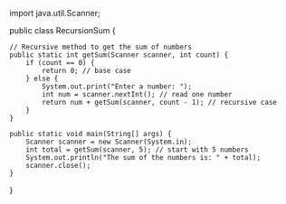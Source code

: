 import java.util.Scanner;

public class RecursionSum {

    // Recursive method to get the sum of numbers
    public static int getSum(Scanner scanner, int count) {
        if (count == 0) {
            return 0; // base case
        } else {
            System.out.print("Enter a number: ");
            int num = scanner.nextInt(); // read one number
            return num + getSum(scanner, count - 1); // recursive case
        }
    }

    public static void main(String[] args) {
        Scanner scanner = new Scanner(System.in);
        int total = getSum(scanner, 5); // start with 5 numbers
        System.out.println("The sum of the numbers is: " + total);
        scanner.close();
    }
}
